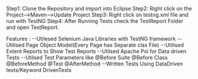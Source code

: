 Step1: Clone the Repository and import into Eclipse
Step2: Right click on the Project-->Maven-->Update Project
Step3: Right click on testng.xml file and run with TestNG
Step4: After Running Tests check the TestReport Folder and open TestReport.

Features : 
--Utilesed Selenium Java Libraries with TestNG framework 
--Utilised Page Object Model(Every Page has Separate clas File)
--Utilised Extent Reports to Show Test Reports
--Utilsed Apache Poi for Data driven Tests
--Utilsed Test Parameters like @Before Suite @Before Class @BeforeMethod @Test @AfterMethod
--Written Tests Using DataDriven tests/Keyword DrivenTests
